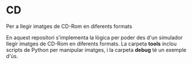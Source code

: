 # CD
Per a llegir imatges de CD-Rom en diferents formats

En aquest repositori s'implementa la lògica per poder des d'un
simulador llegir imatges de CD-Rom en diferents formats. La carpeta
**tools** inclou scripts de Python per manipular imatges, i la carpeta
**debug** té un exemple d'ús.